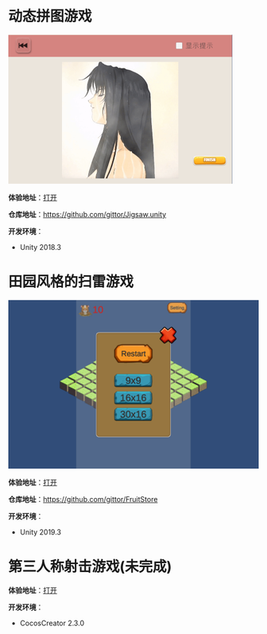 
# 动态拼图游戏

<img src=".\实践项目\jigsaw3.png" alt="jigsaw3" style="zoom:50%;" />

**体验地址**：<a href="/实践项目/jigsaw">打开</a>

**仓库地址**：https://github.com/gittor/Jigsaw.unity

**开发环境**：

* Unity 2018.3

# 田园风格的扫雷游戏

<img src=".\实践项目\FarmMine1.png" alt="FarmMine1" style="zoom:50%;" />

**体验地址**：<a href="/实践项目/FarmMine">打开</a>

**仓库地址**：https://github.com/gittor/FruitStore

**开发环境**：

* Unity 2019.3

# 第三人称射击游戏(未完成)

**体验地址**：<a href="/实践项目/freekiller">打开</a>

**开发环境**：

* CocosCreator 2.3.0

